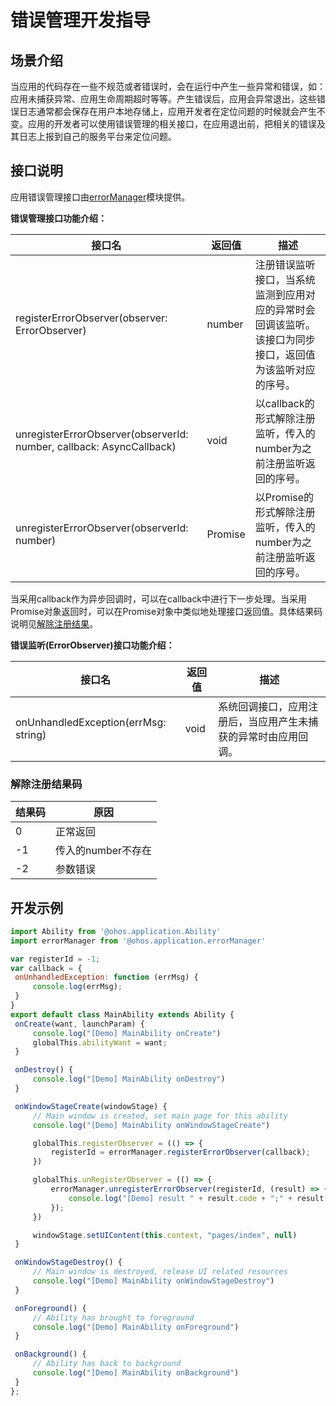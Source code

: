 # 错误管理开发指导

## 场景介绍

当应用的代码存在一些不规范或者错误时，会在运行中产生一些异常和错误，如：应用未捕获异常、应用生命周期超时等等。产生错误后，应用会异常退出，这些错误日志通常都会保存在用户本地存储上，应用开发者在定位问题的时候就会产生不变。应用的开发者可以使用错误管理的相关接口，在应用退出前，把相关的错误及其日志上报到自己的服务平台来定位问题。

## 接口说明

应用错误管理接口由[errorManager](https://gitee.com/openharmony/interface_sdk-js/blob/master/api/@ohos.application.errorManager.d.ts)模块提供。

**错误管理接口功能介绍：**

| 接口名                                                       | 返回值         | 描述                                                 |
| ------------------------------------------------------------ | -------------- | ---------------------------------------------------- |
| registerErrorObserver(observer: ErrorObserver) | number       | 注册错误监听接口，当系统监测到应用对应的异常时会回调该监听。该接口为同步接口，返回值为该监听对应的序号。 |
| unregisterErrorObserver(observerId: number,  callback: AsyncCallback<void>) | void | 以callback的形式解除注册监听，传入的number为之前注册监听返回的序号。  |
| unregisterErrorObserver(observerId: number) | Promise<void> | 以Promise的形式解除注册监听，传入的number为之前注册监听返回的序号。  |

当采用callback作为异步回调时，可以在callback中进行下一步处理。当采用Promise对象返回时，可以在Promise对象中类似地处理接口返回值。具体结果码说明见[解除注册结果](#解除注册结果)。


**错误监听(ErrorObserver)接口功能介绍：**

| 接口名                         | 返回值  | 描述                                                         |
| ------------------------------ | ------- | ------------------------------------------------------------ |
| onUnhandledException(errMsg: string) | void | 系统回调接口，应用注册后，当应用产生未捕获的异常时由应用回调。 |


### 解除注册结果码

| 结果码 | 原因                        |
| ------ | ---------------------------  |
| 0      |  正常返回                          |
| -1     | 传入的number不存在              |
| -2     | 参数错误       |

## 开发示例
   ```js
   import Ability from '@ohos.application.Ability'
import errorManager from '@ohos.application.errorManager'

var registerId = -1;
var callback = {
    onUnhandledException: function (errMsg) {
        console.log(errMsg);
    }
}
export default class MainAbility extends Ability {
    onCreate(want, launchParam) {
        console.log("[Demo] MainAbility onCreate")
        globalThis.abilityWant = want;
    }

    onDestroy() {
        console.log("[Demo] MainAbility onDestroy")
    }

    onWindowStageCreate(windowStage) {
        // Main window is created, set main page for this ability
        console.log("[Demo] MainAbility onWindowStageCreate")

        globalThis.registerObserver = (() => {
            registerId = errorManager.registerErrorObserver(callback);
        })

        globalThis.unRegisterObserver = (() => {
            errorManager.unregisterErrorObserver(registerId, (result) => {
                console.log("[Demo] result " + result.code + ";" + result.message)
            });
        })

        windowStage.setUIContent(this.context, "pages/index", null)
    }

    onWindowStageDestroy() {
        // Main window is destroyed, release UI related resources
        console.log("[Demo] MainAbility onWindowStageDestroy")
    }

    onForeground() {
        // Ability has brought to foreground
        console.log("[Demo] MainAbility onForeground")
    }

    onBackground() {
        // Ability has back to background
        console.log("[Demo] MainAbility onBackground")
    }
};
   ```
